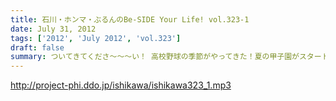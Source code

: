 ```yaml
---
title: 石川・ホンマ・ぶるんのBe-SIDE Your Life! vol.323-1
date: July 31, 2012
tags: ['2012', 'July 2012', 'vol.323']
draft: false
summary: ついてきてくださ～～～い！ 高校野球の季節がやってきた！夏の甲子園がスタートということで 野球トークがっつり！が始まる季節です。ＮＡＭＡＥ
---
```


http://project-phi.ddo.jp/ishikawa/ishikawa323_1.mp3